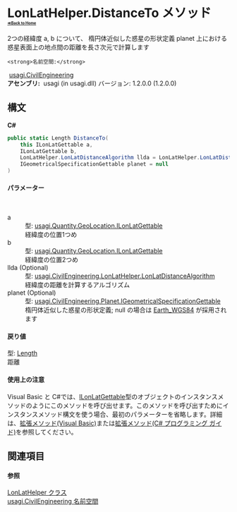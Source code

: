 # LonLatHelper.DistanceTo メソッド <div style="font-size:30%"><a href="https://github.com/usagi/usagi.cs/blob/master/docs/Home.md">≪Back to Home</a></div> 

2つの経緯度 a, b について、 楕円体近似した惑星の形状定義 planet 上における 惑星表面上の地点間の距離を長さ次元で計算します


    <strong>名前空間:</strong>
&nbsp;<a href="N_usagi_CivilEngineering.md">usagi.CivilEngineering</a><br /><strong>アセンブリ:</strong>
&nbsp;usagi (in usagi.dll) バージョン: 1.2.0.0 (1.2.0.0)

## 構文

**C#**<br />
``` C#
public static Length DistanceTo(
	this ILonLatGettable a,
	ILonLatGettable b,
	LonLatHelper.LonLatDistanceAlgorithm llda = LonLatHelper.LonLatDistanceAlgorithm.Haversine,
	IGeometricalSpecificationGettable planet = null
)
```


#### パラメーター
&nbsp;<dl><dt>a</dt><dd>型: <a href="T_usagi_Quantity_GeoLocation_ILonLatGettable.md">usagi.Quantity.GeoLocation.ILonLatGettable</a><br />経緯度の位置1つめ</dd><dt>b</dt><dd>型: <a href="T_usagi_Quantity_GeoLocation_ILonLatGettable.md">usagi.Quantity.GeoLocation.ILonLatGettable</a><br />経緯度の位置2つめ</dd><dt>llda (Optional)</dt><dd>型: <a href="T_usagi_CivilEngineering_LonLatHelper_LonLatDistanceAlgorithm.md">usagi.CivilEngineering.LonLatHelper.LonLatDistanceAlgorithm</a><br />経緯度の距離を計算するアルゴリズム</dd><dt>planet (Optional)</dt><dd>型: <a href="T_usagi_CivilEngineering_Planet_IGeometricalSpecificationGettable.md">usagi.CivilEngineering.Planet.IGeometricalSpecificationGettable</a><br />楕円体近似した惑星の形状定義; null の場合は <a href="P_usagi_CivilEngineering_Planet_GeometricalSpecification_Earth_WGS84.md">Earth_WGS84</a> が採用されます</dd></dl>

#### 戻り値
型: <a href="T_usagi_Quantity_Length.md">Length</a><br />距離

#### 使用上の注意
Visual Basic と C#では、<a href="T_usagi_Quantity_GeoLocation_ILonLatGettable.md">ILonLatGettable</a>型のオブジェクトのインスタンスメソッドのようにこのメソッドを呼び出せます。このメソッドを呼び出すためにインスタンスメソッド構文を使う場合、最初のパラメーターを省略します。詳細は、<a href="http://msdn.microsoft.com/ja-jp/library/bb384936.aspx" target="_blank">拡張メソッド(Visual Basic)</a>または<a href="http://msdn.microsoft.com/ja-jp/library/bb383977.aspx" target="_blank">拡張メソッド(C# プログラミング ガイド)</a>を参照してください。

## 関連項目


#### 参照
<a href="T_usagi_CivilEngineering_LonLatHelper.md">LonLatHelper クラス</a><br /><a href="N_usagi_CivilEngineering.md">usagi.CivilEngineering 名前空間</a><br />